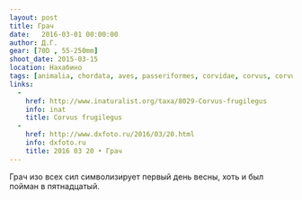 ```yaml
---
layout: post
title: Грач
date:   2016-03-01 00:00:00
author: Д.Г.
gear: [70D , 55-250mm]
shoot_date: 2015-03-15
location: Нахабино
tags: [animalia, chordata, aves, passeriformes, corvidae, corvus, corvus frugilegus]
links:
  -
    href: http://www.inaturalist.org/taxa/8029-Corvus-frugilegus
    info: inat
    title: Corvus frugilegus
  -
    href: http://www.dxfoto.ru/2016/03/20.html
    info: dxfoto.ru
    title: 2016 03 20 • Грач
---
```


Грач изо всех сил символизирует первый день весны, хоть и был пойман в пятнадцатый.
